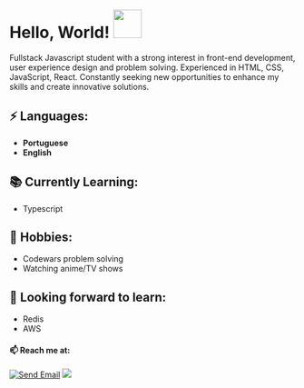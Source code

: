 # Hello, World! <img src="https://media.giphy.com/media/mGcNjsfWAjY5AEZNw6/giphy.gif" width="50">

Fullstack Javascript student with a strong interest in front-end development, user experience design and problem solving.
Experienced in HTML, CSS, JavaScript, React.
Constantly seeking new opportunities to enhance my skills and create innovative solutions.

## ⚡ Languages:
-  **Portuguese**
-   **English**

## 📚 Currently Learning:
- Typescript


## 📅 Hobbies:
- Codewars problem solving
- Watching anime/TV shows

## 🌱 Looking forward to learn:
- Redis
- AWS

#### 📫 Reach me at:

[![Send Email](https://img.shields.io/badge/Gmail-D14836?style=for-the-badge&logo=gmail&logoColor=white)](mailto:andreymudri@gmail.com)
 <a href="https://www.instagram.com/andreymudri/"><img src="https://img.shields.io/badge/instagram-%23dc2743.svg?&style=for-the-badge&logo=instagram&logoColor=white" /></a>

